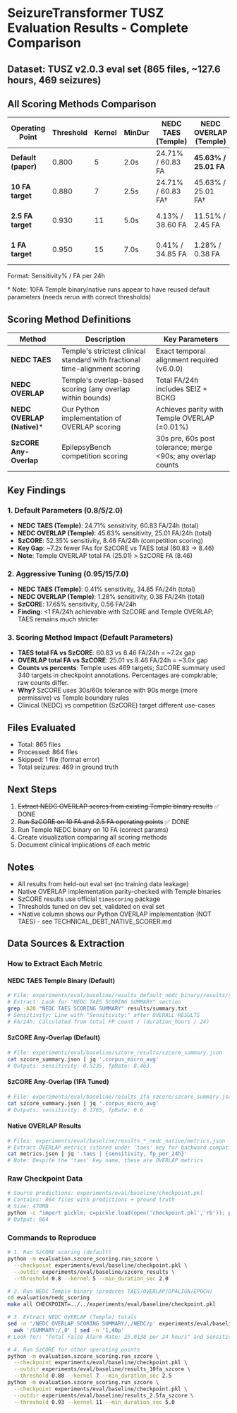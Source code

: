 # SeizureTransformer TUSZ Evaluation Results - Complete Comparison

## Dataset: TUSZ v2.0.3 eval set (865 files, ~127.6 hours, 469 seizures)

## All Scoring Methods Comparison

| Operating Point | Threshold | Kernel | MinDur | NEDC TAES (Temple) | NEDC OVERLAP (Temple) | NEDC OVERLAP (Native)* | SzCORE Any-Overlap |
|-----------------|-----------|--------|--------|--------------------|-----------------------|-----------------------|-------------------|
| **Default (paper)** | 0.800 | 5 | 2.0s | 24.71% / 60.83 FA | **45.63% / 25.01 FA** | 45.63% / 25.01 FA | **52.35% / 8.46 FA** |
| **10 FA target** | 0.880 | 7 | 2.5s | 24.71% / 60.83 FA† | 45.63% / 25.01 FA† | 45.63% / 25.01 FA† | 41.76% / 3.57 FA |
| **2.5 FA target** | 0.930 | 11 | 5.0s | 4.13% / 38.60 FA | 11.51% / 2.45 FA | 11.51% / 2.44 FA | 27.94% / 1.32 FA |
| **1 FA target** | 0.950 | 15 | 7.0s | 0.41% / 34.85 FA | 1.28% / 0.38 FA | 1.28% / 0.38 FA | **17.65% / 0.56 FA** |

Format: Sensitivity% / FA per 24h

† Note: 10FA Temple binary/native runs appear to have reused default parameters (needs rerun with correct thresholds)

## Scoring Method Definitions

| Method | Description | Key Parameters |
|--------|-------------|---------------|
| **NEDC TAES** | Temple's strictest clinical standard with fractional time-alignment scoring | Exact temporal alignment required (v6.0.0) |
| **NEDC OVERLAP** | Temple's overlap-based scoring (any overlap within bounds) | Total FA/24h includes SEIZ + BCKG |
| **NEDC OVERLAP (Native)*** | Our Python implementation of OVERLAP scoring | Achieves parity with Temple OVERLAP (±0.01%) |
| **SzCORE Any-Overlap** | EpilepsyBench competition scoring | 30s pre, 60s post tolerance; merge <90s; any overlap counts |

## Key Findings

### 1. Default Parameters (0.8/5/2.0)
- **NEDC TAES (Temple)**: 24.71% sensitivity, 60.83 FA/24h (total)
- **NEDC OVERLAP (Temple)**: 45.63% sensitivity, 25.01 FA/24h (total)
- **SzCORE**: 52.35% sensitivity, 8.46 FA/24h (competition scoring)
- **Key Gap**: ~7.2x fewer FAs for SzCORE vs TAES total (60.83 → 8.46)
- **Note**: Temple OVERLAP total FA (25.01) > SzCORE FA (8.46)

### 2. Aggressive Tuning (0.95/15/7.0)
- **NEDC TAES (Temple)**: 0.41% sensitivity, 34.85 FA/24h (total)
- **NEDC OVERLAP (Temple)**: 1.28% sensitivity, 0.38 FA/24h (total)
- **SzCORE**: 17.65% sensitivity, 0.56 FA/24h
- **Finding**: <1 FA/24h achievable with SzCORE and Temple OVERLAP; TAES remains much stricter

### 3. Scoring Method Impact (Default Parameters)
- **TAES total FA vs SzCORE**: 60.83 vs 8.46 FA/24h = ~7.2x gap
- **OVERLAP total FA vs SzCORE**: 25.01 vs 8.46 FA/24h = ~3.0x gap
- **Counts vs percents**: Temple uses 469 targets; SzCORE summary used 340 targets in checkpoint annotations. Percentages are compkrable; raw counts differ.
- **Why?** SzCORE uses 30s/60s tolerance with 90s merge (more permissive) vs Temple boundary rules
- Clinical (NEDC) vs competition (SzCORE) target different use-cases

## Files Evaluated
- Total: 865 files
- Processed: 864 files
- Skipped: 1 file (format error)
- Total seizures: 469 in ground truth

## Next Steps
1. ~~Extract NEDC OVERLAP scores from existing Temple binary results~~ ✅ DONE
2. ~~Run SzCORE on 10 FA and 2.5 FA operating points~~ ✅ DONE
3. Run Temple NEDC binary on 10 FA (correct params)
4. Create visualization comparing all scoring methods
5. Document clinical implications of each metric

## Notes
- All results from held-out eval set (no training data leakage)
- Native OVERLAP implementation parity-checked with Temple binaries
- SzCORE results use official `timescoring` package
- Thresholds tuned on dev set, validated on eval set
- *Native column shows our Python OVERLAP implementation (NOT TAES) - see TECHNICAL_DEBT_NATIVE_SCORER.md

## Data Sources & Extraction

### How to Extract Each Metric

#### <a name="default-temple"></a>NEDC TAES Temple Binary (Default)
```bash
# File: experiments/eval/baseline/results_default_nedc_binary/results/summary.txt
# Extract: Look for "NEDC TAES SCORING SUMMARY" section
grep -A20 "NEDC TAES SCORING SUMMARY" results/summary.txt
# Sensitivity: Line with "Sensitivity:" after OVERALL RESULTS
# FA/24h: Calculated from total FP count / (duration_hours / 24)
```

#### <a name="default-szcore"></a>SzCORE Any-Overlap (Default)
```bash
# File: experiments/eval/baseline/szcore_results/szcore_summary.json
cat szcore_summary.json | jq '.corpus_micro_avg'
# Outputs: sensitivity: 0.5235, fpRate: 8.463
```

#### <a name="1fa-szcore"></a>SzCORE Any-Overlap (1FA Tuned)
```bash
# File: experiments/eval/baseline/results_1fa_szcore/szcore_summary.json
cat szcore_summary.json | jq '.corpus_micro_avg'
# Outputs: sensitivity: 0.1765, fpRate: 0.6
```

#### Native OVERLAP Results
```bash
# Files: experiments/eval/baseline/results_*_nedc_native/metrics.json
# Extract OVERLAP metrics (stored under 'taes' key for backward compatibility):
cat metrics.json | jq '.taes | {sensitivity, fp_per_24h}'
# Note: Despite the 'taes' key name, these are OVERLAP metrics
```

### Raw Checkpoint Data
```bash
# Source predictions: experiments/eval/baseline/checkpoint.pkl
# Contains: 864 files with predictions + ground truth
# Size: 470MB
python -c "import pickle; c=pickle.load(open('checkpoint.pkl','rb')); print(len(c['results']))"
# Output: 864
```

### Commands to Reproduce

```bash
# 1. Run SzCORE scoring (default)
python -m evaluation.szcore_scoring.run_szcore \
  --checkpoint experiments/eval/baseline/checkpoint.pkl \
  --outdir experiments/eval/baseline/szcore_results \
  --threshold 0.8 --kernel 5 --min_duration_sec 2.0

# 2. Run NEDC Temple binary (produces TAES/OVERLAP/DPALIGN/EPOCH)
cd evaluation/nedc_scoring
make all CHECKPOINT=../../experiments/eval/baseline/checkpoint.pkl

# 3. Extract NEDC OVERLAP (Temple) totals
sed -n '/NEDC OVERLAP SCORING SUMMARY/,/NEDC/p' experiments/eval/baseline/results_default_nedc_binary/results/summary.txt | \
  awk '/SUMMARY:/,0' | sed -n '1,40p'
# Look for: "Total False Alarm Rate: 25.0138 per 24 hours" and Sensitivity in PER LABEL: SEIZ (45.6290%)

# 4. Run SzCORE for other operating points
python -m evaluation.szcore_scoring.run_szcore \
  --checkpoint experiments/eval/baseline/checkpoint.pkl \
  --outdir experiments/eval/baseline/results_10fa_szcore \
  --threshold 0.88 --kernel 7 --min_duration_sec 2.5
python -m evaluation.szcore_scoring.run_szcore \
  --checkpoint experiments/eval/baseline/checkpoint.pkl \
  --outdir experiments/eval/baseline/results_2.5fa_szcore \
  --threshold 0.93 --kernel 11 --min_duration_sec 5.0
```
